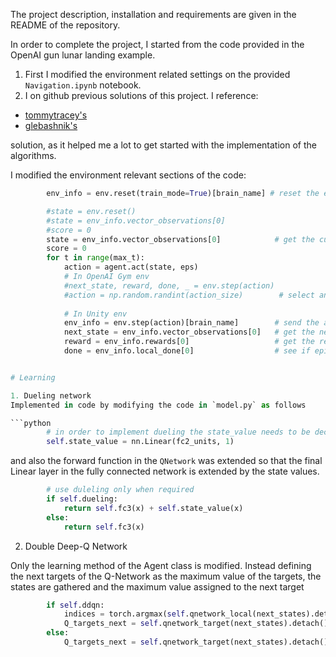 
The project description, installation and requirements are given in the README of the repository.

In order to complete the project, I started from the code provided in the OpenAI gun lunar landing example. 

1. First I modified the environment related settings on the provided `Navigation.ipynb` notebook. 
2. I on github previous solutions of this project. 
I reference:
- [tommytracey's](https://github.com/tommytracey/DeepRL-P1-Navigation)
- [glebashnik's](https://github.com/glebashnik/udacity-deep-reinforcement-learning-navigation)
 
solution, as it helped me a lot to get started with the implementation of the algorithms.


I modified the environment relevant sections of the code:

```python
        env_info = env.reset(train_mode=True)[brain_name] # reset the environment

        #state = env.reset()
        #state = env_info.vector_observations[0]
        #score = 0
        state = env_info.vector_observations[0]            # get the current state
        score = 0 
        for t in range(max_t):
            action = agent.act(state, eps)
            # In OpenAI Gym env
            #next_state, reward, done, _ = env.step(action)
            #action = np.random.randint(action_size)        # select an action
            
            # In Unity env
            env_info = env.step(action)[brain_name]        # send the action to the environment
            next_state = env_info.vector_observations[0]   # get the next state
            reward = env_info.rewards[0]                   # get the reward
            done = env_info.local_done[0]                  # see if episode has finished


# Learning 

1. Dueling network
Implemented in code by modifying the code in `model.py` as follows

```python
        # in order to implement dueling the state_value needs to be declared
        self.state_value = nn.Linear(fc2_units, 1)
```
and also the forward function in the `QNetwork` was extended so that the final Linear layer in the fully connected network is extended by the state values.

```python 
        # use duleling only when required
        if self.dueling:
            return self.fc3(x) + self.state_value(x)
        else:
            return self.fc3(x)
```

2. Double Deep-Q Network

Only the learning method of the Agent class is modified. 
Instead defining the next targets of the Q-Network as the maximum value of the targets, the states are gathered and the maximum value assigned to the next target

```python
        if self.ddqn:
            indices = torch.argmax(self.qnetwork_local(next_states).detach(),1)
            Q_targets_next = self.qnetwork_target(next_states).detach().gather(1,indices.unsqueeze(1))
        else:
            Q_targets_next = self.qnetwork_target(next_states).detach().max(1)[0].unsqueeze(1)
        
        
```
